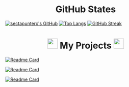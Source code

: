 



<h1 align="center">
 GitHub States </a> 
</h1>

[![sectapunterx's GitHub](https://github-readme-stats.vercel.app/api?username=sectapunterx&hide_border=true&layout=compact&show_icons=true&rank_icon=github&border_radius=18&theme=dark#gh-dark-mode-only)](https://github.com/sectapunterx/github-readme-stats#gh-dark-mode-only)
[![Top Langs](https://github-readme-stats.vercel.app/api/top-langs/?username=sectapunterx&hide_border=true&layout=compact&border_radius=18&theme=dark#gh-dark-mode-only&show_icons=true)](https://github.com/sectapunterx/github-readme-stats)
[![GitHub Streak](http://github-readme-streak-stats.herokuapp.com?user=sectapunterx&hide_border=true&layout=compact&border_radius=18&card_width=465&theme=dark#gh-dark-mode-only)](https://git.io/streak-stats)


<h1 align="center"> 
 <img src="https://meritt-gifs.s3-us-west-1.amazonaws.com/nerd-life/bulba-roll.gif" width="32" height="32">
 My Projects </a> 
<img src="https://meritt-gifs.s3-us-west-1.amazonaws.com/nerd-life/bulba-roll.gif" width="32" height="32"></h1>

[![Readme Card](https://github-readme-stats.vercel.app/api/pin/?username=sectapunterx&repo=GStream-practice&hide_border=true&border_radius=16&theme=dark#gh-dark-mode-only)](https://github.com/sectapunterx/GStream-practice)

[![Readme Card](https://github-readme-stats.vercel.app/api/pin/?username=sectapunterx&repo=Arduino_Sensors&hide_border=true&border_radius=16&theme=dark#gh-dark-mode-only)](https://github.com/sectapunterx/Arduino_Sensors)

[![Readme Card](https://github-readme-stats.vercel.app/api/pin/?username=sectapunterx&repo=Pseudorandom_numbers&hide_border=true&border_radius=16&theme=dark#gh-dark-mode-only)](https://github.com/sectapunterx/Pseudorandom_numbers)



